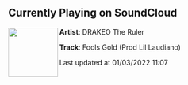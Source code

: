 ## Currently Playing on SoundCloud

[<img align="left" width="100" src="https://i1.sndcdn.com/artworks-000544339116-n5nmpp-t500x500.jpg">](https://soundcloud.com/drakeo-the-ruler/fools-gold?in=drakeo-the-ruler/sets/cold-devil-1)

**Artist**: DRAKEO The Ruler 

**Track**: Fools Gold (Prod Lil Laudiano)

Last updated at 01/03/2022 11:07
